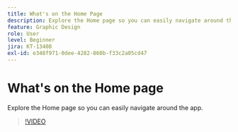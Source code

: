 ```yaml
---
title: What's on the Home Page
description: Explore the Home page so you can easily navigate around the app
feature: Graphic Design
role: User
level: Beginner
jira: KT-13408
exl-id: e348f971-0dee-4282-860b-f33c2a05cd47
---
```

# What's on the Home page

Explore the Home page so you can easily navigate around the app.

>[!VIDEO](https://video.tv.adobe.com/v/3426924?quality=12&learn=on&hidetitle=true)
